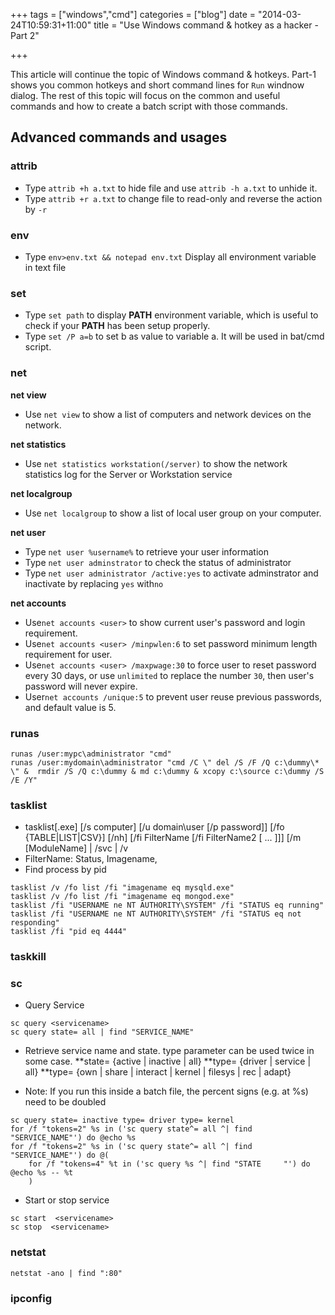 +++
tags =  ["windows","cmd"]
categories = ["blog"]
date = "2014-03-24T10:59:31+11:00"
title = "Use Windows command & hotkey as a hacker - Part 2"

+++

This article will continue the topic of Windows command & hotkeys. Part-1 shows you common hotkeys and short command lines for `Run` windnow dialog. The rest of this topic will focus on the common and useful commands and how to create a batch script with those commands. 


## Advanced commands and usages

### attrib 

* Type `attrib +h a.txt` to hide file and use `attrib -h a.txt` to unhide it. 
* Type `attrib +r a.txt` to change file to read-only and reverse the action by `-r`

### env 
* Type `env>env.txt && notepad env.txt` Display all environment variable in text file

### set 
* Type `set path` to display **PATH** environment variable, which is useful to check if your **PATH** has been setup properly.
* Type `set /P a=b` to set b as value to variable a. It will be used in bat/cmd script. 

### net 

**net view**

* Use `net view` to show a list of computers and network devices on the network.

**net statistics**

* Use `net statistics workstation(/server)` to show the network statistics log for the Server or Workstation service

**net localgroup**

* Use `net localgroup` to show a list of local user group on your computer.

**net user**

* Type `net user %username%` to retrieve your user information 
* Type `net user adminstrator` to check the status of administrator 
* Type `net user administrator /active:yes` to activate adminstrator and inactivate by replacing `yes` with`no`

**net accounts**

* Use`net accounts <user>` to show current user's password and login requirement.
* Use`net accounts <user> /minpwlen:6` to set password minimum length requirement for user.
* Use`net accounts <user> /maxpwage:30` to force user to reset password every 30 days, or use `unlimited` to replace the number `30`, then user's password will never expire.
* User`net accounts /unique:5` to prevent user reuse previous passwords, and default value is 5.


### runas 

```
runas /user:mypc\administrator "cmd"
runas /user:mydomain\administrator "cmd /C \" del /S /F /Q c:\dummy\* \" &  rmdir /S /Q c:\dummy & md c:\dummy & xcopy c:\source c:\dummy /S /E /Y"
```

### tasklist
* tasklist[.exe] [/s computer] [/u domain\user [/p password]] [/fo {TABLE|LIST|CSV}] [/nh] [/fi FilterName [/fi FilterName2 [ ... ]]] [/m [ModuleName] | /svc | /v
* FilterName: Status, Imagename,
* Find process by pid

```
tasklist /v /fo list /fi "imagename eq mysqld.exe"
tasklist /v /fo list /fi "imagename eq mongod.exe"
tasklist /fi "USERNAME ne NT AUTHORITY\SYSTEM" /fi "STATUS eq running" 
tasklist /fi "USERNAME ne NT AUTHORITY\SYSTEM" /fi "STATUS eq not responding" 
tasklist /fi "pid eq 4444"
```

### taskkill

### sc
* Query Service

```
sc query <servicename>
sc query state= all | find "SERVICE_NAME" 
```

* Retrieve service name and state. type parameter can be used twice in some case.
**state= {active | inactive | all}
**type= {driver | service | all}
**type= {own | share | interact | kernel | filesys | rec | adapt}


* Note: If you run this inside a batch file, the percent signs (e.g. at %s) need to be doubled

```
sc query state= inactive type= driver type= kernel
for /f "tokens=2" %s in ('sc query state^= all ^| find "SERVICE_NAME"') do @echo %s    
for /f "tokens=2" %s in ('sc query state^= all ^| find "SERVICE_NAME"') do @(
    for /f "tokens=4" %t in ('sc query %s ^| find "STATE     "') do @echo %s -- %t
    )
```

* Start or stop service
```
sc start  <servicename>
sc stop  <servicename>
```


### netstat 

```
netstat -ano | find ":80" 
```

### ipconfig


